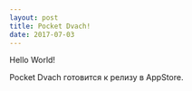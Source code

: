 ```yaml
---
layout: post
title: Pocket Dvach!
date: 2017-07-03
---
```


Hello World!

Pocket Dvach  готовится к релизу в AppStore.
